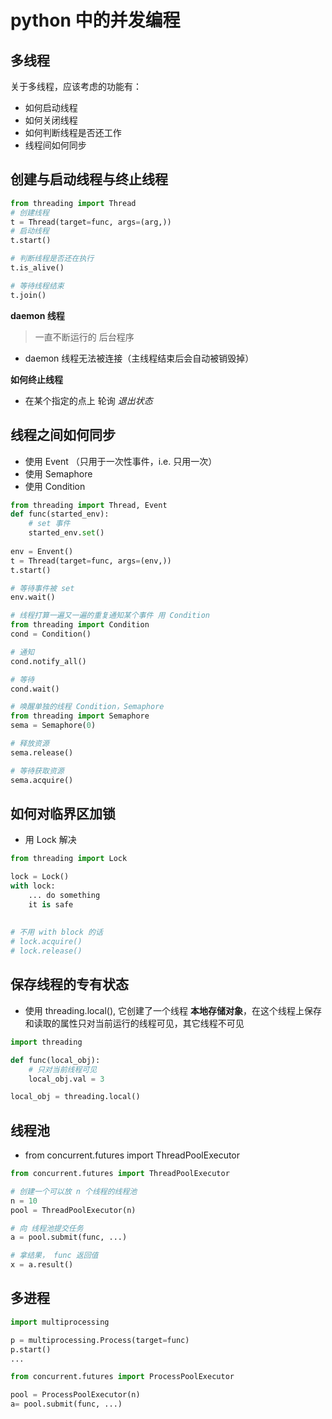 # python 中的并发编程



## 多线程

关于多线程，应该考虑的功能有：

* 如何启动线程
* 如何关闭线程
* 如何判断线程是否还工作
* 线程间如何同步




## 创建与启动线程与终止线程

```python
from threading import Thread
# 创建线程
t = Thread(target=func, args=(arg,))
# 启动线程
t.start()

# 判断线程是否还在执行
t.is_alive()

# 等待线程结束
t.join()
```

**daemon 线程**

> 一直不断运行的 后台程序

* daemon 线程无法被连接（主线程结束后会自动被销毁掉）



**如何终止线程**

* 在某个指定的点上 轮询 *退出状态*



## 线程之间如何同步

* 使用 Event  （只用于一次性事件，i.e. 只用一次）
* 使用 Semaphore
* 使用 Condition

```python
from threading import Thread, Event
def func(started_env):
    # set 事件
    started_env.set()
    
env = Envent()
t = Thread(target=func, args=(env,))
t.start()

# 等待事件被 set
env.wait() 

```

```python
# 线程打算一遍又一遍的重复通知某个事件 用 Condition
from threading import Condition
cond = Condition()

# 通知
cond.notify_all()

# 等待
cond.wait()
```

```python
# 唤醒单独的线程 Condition，Semaphore
from threading import Semaphore
sema = Semaphore(0)

# 释放资源
sema.release()

# 等待获取资源
sema.acquire()
```



## 如何对临界区加锁

* 用 Lock 解决

```python
from threading import Lock

lock = Lock()
with lock:
    ... do something
    it is safe
    
    
# 不用 with block 的话
# lock.acquire()
# lock.release()
```



## 保存线程的专有状态

* 使用 threading.local(), 它创建了一个线程 **本地存储对象**，在这个线程上保存和读取的属性只对当前运行的线程可见，其它线程不可见

```python
import threading

def func(local_obj):
    # 只对当前线程可见
    local_obj.val = 3

local_obj = threading.local()

```



## 线程池

*  from concurrent.futures import ThreadPoolExecutor

```python
from concurrent.futures import ThreadPoolExecutor

# 创建一个可以放 n 个线程的线程池
n = 10
pool = ThreadPoolExecutor(n)

# 向 线程池提交任务
a = pool.submit(func, ...)

# 拿结果， func 返回值
x = a.result()
```



## 多进程

```python
import multiprocessing

p = multiprocessing.Process(target=func)
p.start()
...
```



```python
from concurrent.futures import ProcessPoolExecutor

pool = ProcessPoolExecutor(n)
a= pool.submit(func, ...)
```

